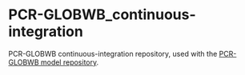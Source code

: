 # PCR-GLOBWB_continuous-integration
PCR-GLOBWB continuous-integration repository, used with the [PCR-GLOBWB model repository](https://github.com/UU-Hydro/PCR-GLOBWB_model).
